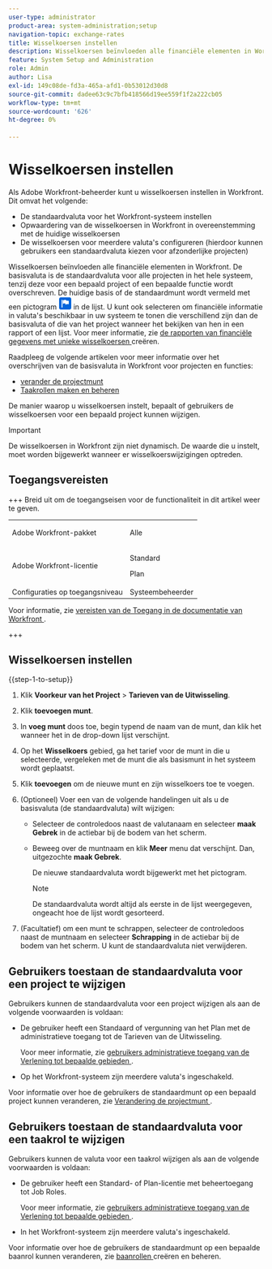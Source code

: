 ```yaml
---
user-type: administrator
product-area: system-administration;setup
navigation-topic: exchange-rates
title: Wisselkoersen instellen
description: Wisselkoersen beïnvloeden alle financiële elementen in Workfront. De basisvaluta is de standaardvaluta voor alle projecten in het hele systeem.
feature: System Setup and Administration
role: Admin
author: Lisa
exl-id: 149c08de-fd3a-465a-afd1-0b53012d30d8
source-git-commit: dadee63c9c7bfb418566d19ee559f1f2a222cb05
workflow-type: tm+mt
source-wordcount: '626'
ht-degree: 0%

---
```


# Wisselkoersen instellen

<!--
<p data-mc-conditions="QuicksilverOrClassic.Draft mode">*** DON'T DELETE, DRAFT OR HIDE THIS ARTICLE. IT IS LINKED TO THE PRODUCT, THROUGH THE CONTEXT SENSITIVE HELP LINKS. **</p>
-->

Als Adobe Workfront-beheerder kunt u wisselkoersen instellen in Workfront. Dit omvat het volgende:

* De standaardvaluta voor het Workfront-systeem instellen
* Opwaardering van de wisselkoersen in Workfront in overeenstemming met de huidige wisselkoersen
* De wisselkoersen voor meerdere valuta&#39;s configureren (hierdoor kunnen gebruikers een standaardvaluta kiezen voor afzonderlijke projecten)

Wisselkoersen beïnvloeden alle financiële elementen in Workfront. De basisvaluta is de standaardvaluta voor alle projecten in het hele systeem, tenzij deze voor een bepaald project of een bepaalde functie wordt overschreven. De huidige basis of de standaardmunt wordt vermeld met een pictogram ![ Standaard muntpictogram ](assets/default-icon.png) in de lijst. U kunt ook selecteren om financiële informatie in valuta&#39;s beschikbaar in uw systeem te tonen die verschillend zijn dan de basisvaluta of die van het project wanneer het bekijken van hen in een rapport of een lijst. Voor meer informatie, zie [ de rapporten van financiële gegevens met unieke wisselkoersen ](../../../reports-and-dashboards/reports/creating-and-managing-reports/create-financial-data-reports-unique-exchange-rates.md) creëren.

Raadpleeg de volgende artikelen voor meer informatie over het overschrijven van de basisvaluta in Workfront voor projecten en functies:

* [ verander de projectmunt ](../../../manage-work/projects/project-finances/change-project-currency.md)
* [Taakrollen maken en beheren](../../../administration-and-setup/set-up-workfront/organizational-setup/create-manage-job-roles.md)

De manier waarop u wisselkoersen instelt, bepaalt of gebruikers de wisselkoersen voor een bepaald project kunnen wijzigen.

>[!IMPORTANT]
>
>De wisselkoersen in Workfront zijn niet dynamisch. De waarde die u instelt, moet worden bijgewerkt wanneer er wisselkoerswijzigingen optreden.

## Toegangsvereisten

+++ Breid uit om de toegangseisen voor de functionaliteit in dit artikel weer te geven.

<table style="table-layout:auto"> 
 <col> 
 <col> 
 <tbody> 
  <tr> 
   <td>Adobe Workfront-pakket</td> 
   <td><p>Alle</p></td> 
  </tr> 
  <tr> 
   <td>Adobe Workfront-licentie</td> 
   <td><p>Standard</p>
       <p>Plan</p></td>
  </tr> 
  <tr> 
   <td>Configuraties op toegangsniveau</td> 
   <td>Systeembeheerder</td> 
  </tr> 
 </tbody> 
</table>

Voor informatie, zie [ vereisten van de Toegang in de documentatie van Workfront ](/help/quicksilver/administration-and-setup/add-users/access-levels-and-object-permissions/access-level-requirements-in-documentation.md).

+++

## Wisselkoersen instellen

{{step-1-to-setup}}

1. Klik **Voorkeur van het Project** > **Tarieven van de Uitwisseling**.

1. Klik **toevoegen munt**.
1. In **voeg munt** doos toe, begin typend de naam van de munt, dan klik het wanneer het in de drop-down lijst verschijnt.
1. Op het **Wisselkoers** gebied, ga het tarief voor de munt in die u selecteerde, vergeleken met de munt die als basismunt in het systeem wordt geplaatst.
1. Klik **toevoegen** om de nieuwe munt en zijn wisselkoers toe te voegen.
1. (Optioneel) Voer een van de volgende handelingen uit als u de basisvaluta (de standaardvaluta) wilt wijzigen:

   * Selecteer de controledoos naast de valutanaam en selecteer **maak Gebrek** in de actiebar bij de bodem van het scherm.
   * Beweeg over de muntnaam en klik **Meer** menu dat verschijnt. Dan, uitgezochte **maak Gebrek**.

     De nieuwe standaardvaluta wordt bijgewerkt met het pictogram.

     >[!NOTE]
     >
     >De standaardvaluta wordt altijd als eerste in de lijst weergegeven, ongeacht hoe de lijst wordt gesorteerd.

1. (Facultatief) om een munt te schrappen, selecteer de controledoos naast de muntnaam en selecteer **Schrapping** in de actiebar bij de bodem van het scherm. U kunt de standaardvaluta niet verwijderen.

## Gebruikers toestaan de standaardvaluta voor een project te wijzigen

Gebruikers kunnen de standaardvaluta voor een project wijzigen als aan de volgende voorwaarden is voldaan:

* De gebruiker heeft een Standaard of vergunning van het Plan met de administratieve toegang tot de Tarieven van de Uitwisseling.

  Voor meer informatie, zie [ gebruikers administratieve toegang van de Verlening tot bepaalde gebieden ](../../../administration-and-setup/add-users/configure-and-grant-access/grant-users-admin-access-certain-areas.md).

* Op het Workfront-systeem zijn meerdere valuta&#39;s ingeschakeld.

Voor informatie over hoe de gebruikers de standaardmunt op een bepaald project kunnen veranderen, zie [ Verandering de projectmunt ](../../../manage-work/projects/project-finances/change-project-currency.md).

## Gebruikers toestaan de standaardvaluta voor een taakrol te wijzigen

Gebruikers kunnen de valuta voor een taakrol wijzigen als aan de volgende voorwaarden is voldaan:

* De gebruiker heeft een Standard- of Plan-licentie met beheertoegang tot Job Roles.

  Voor meer informatie, zie [ gebruikers administratieve toegang van de Verlening tot bepaalde gebieden ](../../../administration-and-setup/add-users/configure-and-grant-access/grant-users-admin-access-certain-areas.md).

* In het Workfront-systeem zijn meerdere valuta&#39;s ingeschakeld.

Voor informatie over hoe de gebruikers de standaardmunt op een bepaalde baanrol kunnen veranderen, zie [ baanrollen ](../../../administration-and-setup/set-up-workfront/organizational-setup/create-manage-job-roles.md) creëren en beheren.


<!--The default currency is the currency that is used as the default for all projects and reports throughout the system. The current default is indicated with an icon ![Default currency icon](assets/default-icon.png).-->
